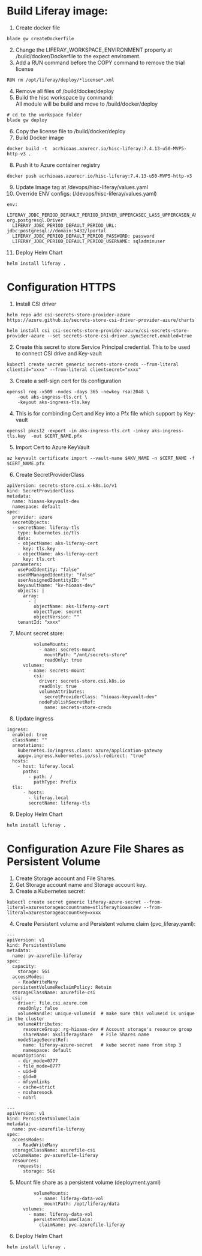 # Build Liferay image:
1. Create docker file
```
blade gw createDockerfile
```
2. Change the LIFERAY_WORKSPACE_ENVIRONMENT property at /build/docker/Dockerfile to the expect enviroment.
3. Add a RUN command before the COPY command to remove the trial license
```
RUN rm /opt/liferay/deploy/*license*.xml
```
4. Remove all files of /build/docker/deploy
5. Build the hisc workspace by command:  
All module will be build and move to /build/docker/deploy
```
# cd to the workspace folder
blade gw deploy
```
6. Copy the license file to /build/docker/deploy
7. Build Docker image
```
docker build -t  acrhioaas.azurecr.io/hisc-liferay:7.4.13-u50-MVP5-http-v3 .
```
8. Push it to Azure container registry
```
docker push acrhioaas.azurecr.io/hisc-liferay:7.4.13-u50-MVP5-http-v3
```
9. Update Image tag at /devops/hisc-liferay/values.yaml
10. Override ENV configs: (/devops/hisc-liferay/values.yaml)  
```
env:
  LIFERAY_JDBC_PERIOD_DEFAULT_PERIOD_DRIVER_UPPERCASEC_LASS_UPPERCASEN_AME: org.postgresql.Driver
  LIFERAY_JDBC_PERIOD_DEFAULT_PERIOD_URL: jdbc:postgresql://domain:5432/lportal
  LIFERAY_JDBC_PERIOD_DEFAULT_PERIOD_PASSWORD: password
  LIFERAY_JDBC_PERIOD_DEFAULT_PERIOD_USERNAME: sqladminuser
```
11. Deploy Helm Chart
```
helm install liferay .
```

# Configuration HTTPS
1. Install CSI driver  
```
helm repo add csi-secrets-store-provider-azure https://azure.github.io/secrets-store-csi-driver-provider-azure/charts

helm install csi csi-secrets-store-provider-azure/csi-secrets-store-provider-azure --set secrets-store-csi-driver.syncSecret.enabled=true
```

2. Create this secret to store Service Principal credential. This to be used to connect CSI drive and Key-vault  
```
kubectl create secret generic secrets-store-creds --from-literal clientid="xxxx" --from-literal clientsecret="xxxx"
```

3. Create a self-sign cert for tls configuration  
```
openssl req -x509 -nodes -days 365 -newkey rsa:2048 \
    -out aks-ingress-tls.crt \
    -keyout aks-ingress-tls.key 
```

4. This is for combinding Cert and Key into a Pfx file which support by Key-vault
```
openssl pkcs12 -export -in aks-ingress-tls.crt -inkey aks-ingress-tls.key  -out $CERT_NAME.pfx
```

5. Import Cert to Azure KeyVault  
```
az keyvault certificate import --vault-name $AKV_NAME -n $CERT_NAME -f $CERT_NAME.pfx
```
6. Create SecretProviderClass
```
apiVersion: secrets-store.csi.x-k8s.io/v1
kind: SecretProviderClass
metadata:
  name: hioaas-keyvault-dev
  namespace: default
spec:
  provider: azure
  secretObjects:
  - secretName: liferay-tls
    type: kubernetes.io/tls
    data: 
    - objectName: aks-liferay-cert
      key: tls.key
    - objectName: aks-liferay-cert
      key: tls.crt
  parameters:
    usePodIdentity: "false"
    useVMManagedIdentity: "false"
    userAssignedIdentityID: ""
    keyvaultName: "kv-hioaas-dev"
    objects: |
      array:
        - |
          objectName: aks-liferay-cert
          objectType: secret
          objectVersion: ""
    tenantId: "xxxx"
```
7. Mount secret store:
```
          volumeMounts:
            - name: secrets-mount
              mountPath: "/mnt/secrets-store"
              readOnly: true
      volumes:
        - name: secrets-mount
          csi:
            driver: secrets-store.csi.k8s.io
            readOnly: true
            volumeAttributes:
              secretProviderClass: "hioaas-keyvault-dev"
            nodePublishSecretRef:                       
              name: secrets-store-creds
```
8. Update ingress
```
ingress:
  enabled: true
  className: ""
  annotations:
    kubernetes.io/ingress.class: azure/application-gateway
    appgw.ingress.kubernetes.io/ssl-redirect: "true"
  hosts:
    - host: liferay.local
      paths:
        - path: /
          pathType: Prefix
  tls: 
      - hosts:
        - liferay.local
        secretName: liferay-tls
```
9. Deploy Helm Chart
```
helm install liferay .
```

# Configuration Azure File Shares as Persistent Volume
1. Create Storage account and File Shares.
2. Get Storage account name and Storage account key.
3. Create a Kubernetes secret:
```
kubectl create secret generic liferay-azure-secret --from-literal=azurestorageaccountname=stliferayhioaasdev --from-literal=azurestorageaccountkey=xxxx
```
4. Create Persistent volume and Persistent volume claim (pvc_liferay.yaml):
```
---
apiVersion: v1
kind: PersistentVolume
metadata:
  name: pv-azurefile-liferay
spec:
  capacity:
    storage: 5Gi
  accessModes:
    - ReadWriteMany
  persistentVolumeReclaimPolicy: Retain
  storageClassName: azurefile-csi
  csi:
    driver: file.csi.azure.com
    readOnly: false
    volumeHandle: unique-volumeid  # make sure this volumeid is unique in the cluster
    volumeAttributes:
      resourceGroup: rg-hioaas-dev # Account storage's resource group
      shareName: aksliferayshare   # File Shares name
    nodeStageSecretRef:
      name: liferay-azure-secret   # kube secret name from step 3
      namespace: default
  mountOptions:
    - dir_mode=0777
    - file_mode=0777
    - uid=0
    - gid=0
    - mfsymlinks
    - cache=strict
    - nosharesock
    - nobrl

---
apiVersion: v1
kind: PersistentVolumeClaim
metadata:
  name: pvc-azurefile-liferay
spec:
  accessModes:
    - ReadWriteMany
  storageClassName: azurefile-csi
  volumeName: pv-azurefile-liferay
  resources:
    requests:
      storage: 5Gi
```
5. Mount file share as a persistent volume (deployment.yaml)
```
          volumeMounts:
            - name: liferay-data-vol
              mountPath: /opt/liferay/data
      volumes:
        - name: liferay-data-vol
          persistentVolumeClaim:
            claimName: pvc-azurefile-liferay
```
6. Deploy Helm Chart
```
helm install liferay .
```